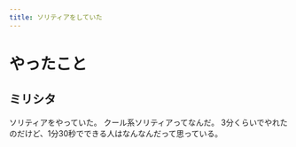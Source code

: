 ```yaml
---
title: ソリティアをしていた
---
```


# やったこと

## ミリシタ

ソリティアをやっていた。
クール系ソリティアってなんだ。
3分くらいでやれたのだけど、1分30秒でできる人はなんなんだって思っている。

